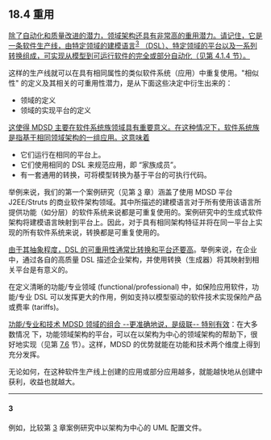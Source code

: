 ## 18.4 重用
<ins>除了自动化和质量改进的潜力，领域架构还具有非常高的重用潜力。请记住，它是一条软件生产线，由特定领域的建模语言<sup>[3](#3)</sup> （DSL）、特定领域的平台以及一系列转换组成，可实现从模型到可运行软件的完全或部分自动化（见第 [4.1.4](../ch4/1.md#414-软件系统族) 节）。</ins>

这样的生产线就可以在具有相同属性的类似软件系统（应用）中重复使用。"相似性" 的定义及其相关的可重用性潜力，是从下面这些决定中衍生出来的：
- 领域的定义
- 领域的实现平台的定义

<ins>这使得 MDSD 主要在软件系统族领域具有重要意义。在这种情况下，软件系统族是指基于相同领域架构的一组应用。这意味着</ins>
- 它们运行在相同的平台上。
- 它们使用相同的 DSL 来规范应用，即 “家族成员”。
- 有一套通用的转换，可将模型转换为基于平台的可执行代码。

举例来说，我们的第一个案例研究（见第 [3](../ch3/0.md) 章）涵盖了使用 MDSD 平台 J2EE/Struts 的商业软件架构领域。其中所描述的建模语言对于所有使用该语言所提供功能（如分层）的软件系统来说都是可重复使用的。案例研究中的生成式软件架构将建模语言映射到平台上。因此，对于具有相同架构特征并将在同一平台上实现的所有软件系统来说，转换都是可重复使用的。

<ins>由于其抽象程度，DSL 的可重用性通常比转换和平台还要高</ins>。举例来说，在企业中，通过各自的高质量 DSL 描述企业架构，并使用转换（生成器）将其映射到相关平台是有意义的。

在定义清晰的功能/专业领域 (functional/professional) 中，如保险应用软件，功能/专业 DSL 可以发挥更大的作用，例如支持以模型驱动的软件技术实现保险产品或费率 (tariffs)。

<ins>功能/专业和技术 MDSD 领域的组合 --更准确地说，是级联-- 特别有效</ins>：在大多数情况 下，功能领域架构的平台，可以在以架构为中心的领域架构的帮助下，很好地实现（见第 [7.6](../ch7/6.md) 节）。这样，MDSD 的优势就能在功能和技术两个维度上得到充分发挥。

无论如何，在这种软件生产线上创建的应用或部分应用越多，就能越快地从创建中获利，收益也就越大。

---
#### 3
例如，比较第 [3](../ch3/0.md) 章案例研究中以架构为中心的 UML 配置文件。

